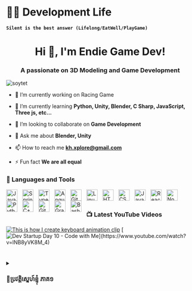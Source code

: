 # 🏄‍♂️ Development Life

**`Silent is the best answer (Lifelong/EatWell/PlayGame)`**




<h1 align="center">Hi 👋, I'm Endie Game Dev!</h1>
<h3 align="center">A passionate on 3D Modeling and Game Development</h3>


<p align="left"> <img src="https://komarev.com/ghpvc/?username=soytet&label=Profile%20views&color=green&style=flat" alt="soytet" /> </p>

- 🔭 I’m currently working on Racing Game

- 🌱 I’m currently learning **Python, Unity, Blender, C Sharp, JavaScript, Three js, etc...**

- 👯 I’m looking to collaborate on **Game Development**

- 💬 Ask me about **Blender, Unity**

- 📫 How to reach me **kh.xplore@gmail.com**

- ⚡ Fun fact **We are all equal**

### 🧰 Languages and Tools

<img align="left" alt="Java" width="30px" style="padding-right:10px;" src="https://cdn.jsdelivr.net/gh/devicons/devicon/icons/java/java-original.svg"/>
<img align="left" alt="Spring" width="30px" style="padding-right:10px;" src="https://cdn.jsdelivr.net/gh/devicons/devicon/icons/spring/spring-original.svg" />
<img align="left" alt="TypeScript" width="30px" style="padding-right:10px;" src="https://cdn.jsdelivr.net/gh/devicons/devicon/icons/typescript/typescript-plain.svg" />
<img align="left" alt="Angular" width="30px" style="padding-right:10px;" src="https://cdn.jsdelivr.net/gh/devicons/devicon/icons/angularjs/angularjs-plain.svg" />
<img align="left" alt="Git" width="30px" style="padding-right:10px;" src="https://cdn.jsdelivr.net/gh/devicons/devicon/icons/git/git-original.svg" />
<img align="left" alt="Linux" width="30px" style="padding-right:10px;" src="https://cdn.jsdelivr.net/gh/devicons/devicon/icons/linux/linux-original.svg" />
<img align="left" alt="HTML" width="30px" style="padding-right:10px;" src="https://cdn.jsdelivr.net/gh/devicons/devicon/icons/html5/html5-plain.svg" />
<img align="left" alt="CSS" width="30px" style="padding-right:10px;" src="https://cdn.jsdelivr.net/gh/devicons/devicon/icons/css3/css3-plain.svg" />
<img align="left" alt="JavaScript" width="30px" style="padding-right:10px;" src="https://cdn.jsdelivr.net/gh/devicons/devicon/icons/javascript/javascript-plain.svg" />
<img align="left" alt="React" width="30px" style="padding-right:10px;" src="https://cdn.jsdelivr.net/gh/devicons/devicon/icons/react/react-original.svg" />
<img align="left" alt="NodeJS" width="30px" style="padding-right:10px;" src="https://cdn.jsdelivr.net/gh/devicons/devicon/icons/nodejs/nodejs-original.svg" />
<img align="left" alt="Python" width="30px" style="padding-right:10px;" src="https://cdn.jsdelivr.net/gh/devicons/devicon/icons/python/python-plain.svg" />
<img align="left" alt="C++" width="30px" style="padding-right:10px;" src="https://cdn.jsdelivr.net/gh/devicons/devicon/icons/cplusplus/cplusplus-line.svg" />
<img align="left" alt="GitHub" width="30px" style="padding-right:10px;" src="https://cdn.jsdelivr.net/gh/devicons/devicon/icons/github/github-original.svg" />
<img align="left" alt="Gradle" width="30px" style="padding-right:10px;" src="https://cdn.jsdelivr.net/gh/devicons/devicon/icons/gradle/gradle-plain.svg" />
<img align="left" alt="Bash" width="30px" style="padding-right:10px;" src="https://cdn.jsdelivr.net/gh/devicons/devicon/icons/bash/bash-original.svg" />
<br />

#

### 📺 Latest YouTube Videos

<!-- BEGIN YOUTUBE-CARDS -->
[![This is how I create keyboard animation clip](https://ytcards.demolab.com/?id=vkAfYEIIXio&title=My+first+keyboard+product+animation+%28w%2F+Instructions+Included%29&lang=en&timestamp=1701357302&background_color=%230d1117&title_color=%23ffffff&stats_color=%23dedede&max_title_lines=1&width=250&border_radius=5&duration=390 "This is how I create animation clips)")](https://www.youtube.com/watch?v=vkAfYEIIXio)
[![Dev Startup Day 10 - Code with Me](https://ytcards.demolab.com/?id=lNB8yVK8M_4&title=Modeling+យន្ដហោះ+Standard+GradeA&lang=en&timestamp=1700917232&background_color=%230d1117&title_color=%23ffffff&stats_color=%23dedede&max_title_lines=1&width=250&border_radius=5&duration=500"Modeling+យន្ដហោះ+Standard+GradeA")](https://www.youtube.com/watch?v=lNB8yVK8M_4)
<!-- END YOUTUBE-CARDS -->
#


<details>
 <summary><h3>💬ប្រវត្តិស្នេហ៍ខ្ញុំ​​ ភាគ១ </h3></summary>
   ខ្ញុំបានចាប់ផ្ដើមក្នុងការសរសេរ Program តាំងតែពីខ្ញុំនៅវិទ្យាល័យមកម្ល៉េះ(Computer ពូរឲ្យ) កាលនោះ គ្មានចេះអីទេ ក្រៅពីយកសរសេរ HTML នឹង រៀនប្រើ Basic របស់ Blender។ ហើយបើសួរថា ចេះច្រើនអត់ កាលហ្នុង? ដូចជាគ្នានចេះអីសោះ ក្រៅពីស្គាល់ UI កុំព្យូរទ័រ។ បន្ទាប់ពីបានមកសកល ទំនេរអត់ការងារធ្វើ ក៏រៀន build website. រៀនប្រហែលបាន៣ខែ ធុញ! ក៏ទៅចាប់ Blender វិញ! បន្ទាប់ពីធុញ Blender ក៏រត់ទៅរៀន Unity.
   
#

<details>
 <summary><h3>💬ប្រវត្តិស្នេហ៍ខ្ញុំ​​ ភាគ២ </h3></summary>
   (សុំរំលឹកបន្តិចភាគមុនបន្តិច) បន្តាប់ពីចាកចេញពី Blender ទៅប្រើ Unity. ក៏ជាប់ចិត្ដ ហើយឃើញថា អាកម្មវិធី១នេះ ដូចជាអាច Cover ការងារដែលខ្ញុំបានរៀនក្រែលដែរ ពីព្រោះថា អា Unity ហ្នឹងវាត្រូវការ 3D Model ហើយអាហ្នឹងដូចខ្ញុំបាន Mention ខាងលើចឹង ខ្ញុំរៀនវាតាំងពីខ្ញុំនៅវិទ្យាល័យ ចឹងហើយ វាដូចជាត្រូវប៉ាន់ម្យ៉ាងដែរ។ ខ្ញុំអាច Sculpting Character យកធ្វើជា Player, Modeling ព្រៃជាឈើធ្វើជា Environments, Rigging Character ធ្វើជា Animation យកទៅដាក់នឹង យូរនីតធី។​ ហើយបើនិយាយពី Website វិញ សួរថាមានប្រយោជន៍អត់។ ចម្លើយគឺស្រួលឆ្លើយ អ្វីដែលអ្នកកំពុងតែអានហ្នឹងហើយ ជាសម្ធិទផលដូចដែលឃើញស្រាប់...
- បើមានចម្ងល់ កុំភ្លេច Comment ហើយ Subscribe ១ទៅ 
   
#
<details>
 <summary><h3>💬ប្រវត្តិស្នេហ៍ខ្ញុំ​​ ភាគ៣ </h3></summary>
         <p align="center">
            <a href="https://www.youtube.com/@endlessgamedev?sub_confirmation=1">
         <img alt="youtube subscribers" title="Subscribe to my YouTube channel" src="https://custom-icon-badges.demolab.com/youtube/channel/subscribers/UCSzMdFYKdTupoP9IytRmLFQ?color=%23E05D44&label=SUBSCRIBE&logo=video&logoColor=white&style=for-the-badge&labelColor=CE4630"/></a> 
         </p>
     
